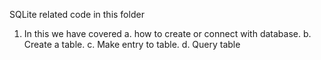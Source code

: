 SQLite related code in this folder

1. In this we have covered 
   a. how to create or connect with database.
   b. Create a table.
   c. Make entry to table.
   d. Query table
